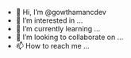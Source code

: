 - 👋 Hi, I’m @gowthamancdev
- 👀 I’m interested in ...
- 🌱 I’m currently learning ...
- 💞️ I’m looking to collaborate on ...
- 📫 How to reach me ...

<!---
gowthamancdev/gowthamancdev is a ✨ special ✨ repository because its `README.md` (this file) appears on your GitHub profile.
You can click the Preview link to take a look at your changes.
--->
